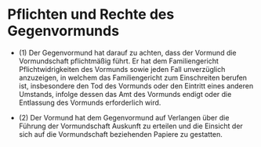 # Pflichten und Rechte des Gegenvormunds

- (1) Der Gegenvormund hat darauf zu achten, dass der Vormund die Vormundschaft pflichtmäßig führt. Er hat dem Familiengericht Pflichtwidrigkeiten des Vormunds sowie jeden Fall unverzüglich anzuzeigen, in welchem das Familiengericht zum Einschreiten berufen ist, insbesondere den Tod des Vormunds oder den Eintritt eines anderen Umstands, infolge dessen das Amt des Vormunds endigt oder die Entlassung des Vormunds erforderlich wird.

- (2) Der Vormund hat dem Gegenvormund auf Verlangen über die Führung der Vormundschaft Auskunft zu erteilen und die Einsicht der sich auf die Vormundschaft beziehenden Papiere zu gestatten.

